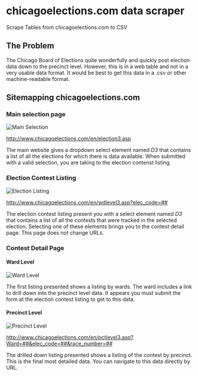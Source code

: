 # chicagoelections.com data scraper
Scrape Tables from chicagoelections.com to CSV

## The Problem
The Chicago Board of Elections quite wonderfully and quickly post election data down to the precinct level. However, this is in a web table and not in a very usable data format. It would be best to get this data in a .csv or other machine-readable format. 

## Sitemapping chicagoelections.com
### Main selection page
![Main Selection](http://i.imgur.com/OOjeJJo.png)

http://www.chicagoelections.com/en/election3.asp

The main website gives a dropdown select element named *D3* that contains a list of all the elections for which there is data available. When submitted with a valid selection, you are taking to the election contenst listing.

### Election Contest Listing
![Election Listing](http://i.imgur.com/NSE7UWl.png)

http://www.chicagoelections.com/en/wdlevel3.asp?elec_code=##

The election contest listing present you with a select element named *D3* that contains a list of all the contests that were tracked in the selected election. Selecting one of these elements brings you to the contest detail page. This page does not change URLs.

### Contest Detail Page
#### Ward Level
![Ward Level](http://i.imgur.com/iQGT5j1.png)

The first listing presented shows a listing by wards. The ward includes a link to drill down into the precinct level data. It appears you must submit the form at the election contest listing to get to this data.
#### Precinct Level
![Precinct Level](http://i.imgur.com/mJeDmbN.png)

http://www.chicagoelections.com/en/pctlevel3.asp?Ward=##&elec_code=##&race_number=##

The drilled down listing presented shows a listing of the contest by precinct. This is the final most detailed data. You can navigate to this data directly by URL.
